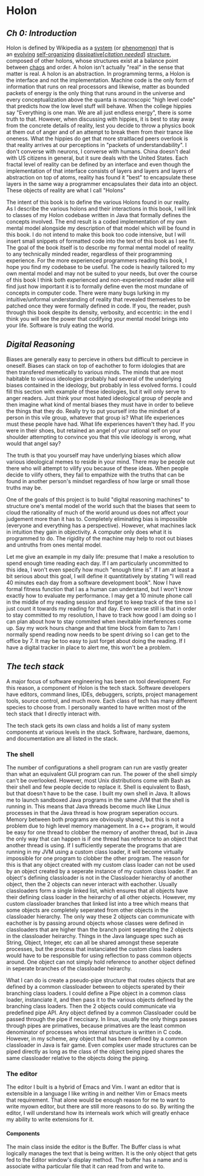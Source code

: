 # Holon

## *Ch 0: Introduction*

Holon is defined by Wikipedia as a [system](https://en.wikipedia.org/wiki/System) (or [phenomenon](https://en.wikipedia.org/wiki/Phenomenon)) that is an [evolving](https://en.wikipedia.org/wiki/Evolution) [self-organizing](https://en.wikipedia.org/wiki/Autopoesis) [dissipative](https://en.wikipedia.org/wiki/Dissipative_structure)\[[*citation needed*](https://en.wikipedia.org/wiki/Wikipedia:Citation_needed)\] [structure](https://en.wikipedia.org/wiki/Structure), composed of other holons, whose structures exist at a balance point between [chaos](https://en.wiktionary.org/wiki/chaos) and order. A holon isn't actually "real" in the sense that matter is real. A holon is an abstraction. In programming terms, a Holon is the interface and not the implementation. Machine code is the only form of information that runs on real processors and likewise, matter as bounded packets of energy is the only thing that runs around in the universe and every conceptualization above the quanta is macroscopic "high level code" that predicts how the low level stuff will behave. When the college hippies say "Everything is one man. We are all just endless energy", there is some truth to that. However, when discussing with hippies, it is best to stay away from the concrete details of reality, lest you decide to throw a physics book at them out of anger and of an attempt to break them from their trance like oneness. What the hippies do get that more straitlaced peers overlook is that reality arrives at our perceptions in "packets of understandability". I don't converse with neurons, I converse with humans. China doesn't deal with US citizens in general, but it sure deals with the United States. Each fractal level of reality can be defined by an interface and even though the implementation of that interface consists of layers and layers and layers of abstraction on top of atoms, reality has found it "best" to encapsulate these layers in the same way a programmer encapsulates their data into an object. These objects of reality are what I call "Holons"

The intent of this book is to define the various Holons found in our reality. As I describe the various holons and their interactions in this book, I will link to classes of my Holon codebase written in Java that formally defines the concepts involved. The end result is a coded implementation of my own mental model alongside my description of that model which will be found in this book. I do not intend to make this book too code intensive, but I will insert small snippets of formatted code into the text of this book as I see fit. The goal of the book itself is to describe my formal mental model of reality to any technically minded reader, regardless of their programming experience.  For the more experienced programmers reading this book, I hope you find my codebase to be useful. The code is heavily tailored to my own mental model and may not be suited to your needs, but over the course of this book I think both experienced and non-experienced reader alike will find just how important it is to formally define even the most mundane of concepts in computer code. There were many bugs lurking in my intuitive/unformal understanding of reality that revealed themselves to be patched once they were formally defined in code. If you, the reader, push through this book despite its density, verbosity, and eccentric: in the end I think you will see the power that codifying your mental model brings into your life. Software is truly eating the world.

## *Digital Reasoning*

Biases are generally easy to percieve in others but difficult to percieve in oneself. Biases can stack on top of eachother to form idologies that are then transfered memetically to various minds. The minds that are most habitable to various ideologies probably had several of the underlying biases contained in the ideology, but probably in less evolved forms. I could fill this section with example of these ideologies, but it will only serve to anger readers. Just think your most hated ideological group of people and then imagine what kind of mental biases they must have in order to believe the things that they do. Really try to put yourself into the mindset of a person in this vile group, whatever that group is? What life experiences must these people have had. What life experiences haven't they had. If you were in their shoes, but retained an angel of your rational self on your shoulder attempting to convince you that this vile ideology is wrong, what would that angel say?

The truth is that you yourself may have underlying biases which allow various ideological memes to reside in your mind. There may be people out there who will attempt to vilify you because of these ideas. When people decide to vilify others, they fail to empathize with the truths that can be found in another person's mindset regardless of how large or small those truths may be.

One of the goals of this project is to build "digital reasoning machines" to structure one's mental model of the world such that the biases that seem to cloud the rationality of much of the world around us does not affect your judgement more than it has to. Completely eliminating bias is impossible (everyone and everything has a perspective). However, what machines lack in intuition they gain in objectivity. A computer only does what it is programmed to do. The rigidity of the machine may help to root out biases and untruths from ones mental model.

Let me give an example in my daily life: presume that I make a resolution to spend enough time reading each day. If I am particularly uncommitted to this idea, I won't even specify how much "enough time is". If I am at least a bit serious about this goal, I will define it quantitatively by stating "I will read 40 minutes each day from a software development book". Now I have formal fitness function that I as a human can understand, but I won't know exactly how to evaluate my performance. I may get a 10 minute phone call in the middle of my reading session and forget to keep track of the time so I just count it towards my reading for that day. Even worse still is that in order to stay committed to my resolution, I have to track how good I am doing so I can plan about how to stay commited when inevitable interferences come up. Say my work hours change and that time block from 6am to 7am I normally spend reading now needs to be spent driving so I can get to the office by 7. It may be too easy to just forget about doing the reading. If I have a digital tracker in place to alert me, this won't be a problem.

## *The tech stack*

A major focus of software engineering has been on tool development. For this reason, a component of Holon is the tech stack. Software developers have editors, command lines, IDEs, debuggers, scripts, project management tools, source control, and much more. Each class of tech has many different species to choose from. I personally wanted to have written most of the tech stack that I directly interact with.

The tech stack gets its own class and holds a list of many system components at various levels in the stack. Software, hardware, daemons, and documentation are all listed in the stack.

### The shell

The number of configurations a shell program can run are vastly greater than what an equivalent GUI program can run. The power of the shell simply can't be overlooked. However, most Unix distributions come with Bash as their shell and few people decide to replace it. Shell is equivalent to Bash, but that doesn't have to be the case. I built my own shell in Java. It allows me to launch sandboxed Java programs in the same JVM that the shell is running in. This means that Java threads become much like Linux processes in that the Java thread is how program seperation occurs. Memory between both programs are obviously shared, but this is not a problem due to high level memory management. In a c++ program, it would be easy for one thread to clobber the memory of another thread, but in Java the only way that can happen is if one thread has reference to an object that another thread is using. If I sufficiently seperate the programs that are running in my JVM using a custom class loader, it will become virtually impossible for one program to clobber the other program. The reason for this is that any object created with my custom class loader can not be used by an object created by a seperate instance of my custom class loader. If an object's defining classloader is not in the Classloader hierarchy of another object, then the 2 objects can never interact with eachother. Usually classloaders form a single linked list, which ensures that all objects have their defining class loader in the heirarchy of all other objects. However, my custom classloader branches that linked list into a tree which means that some objects are completely seperated from other objects in the classloader hierarchy. The only way these 2 objects can communicate with eachother is by passing around objects whose classes were defined in classloaders that are higher than the branch point seperating the 2 objects in the classloader heirarchy. Things in the Java language spec such as String, Object, Integer, etc can all be shared amongst these seperate processes, but the process that instanciated the custom class loaders would have to be responsible for using reflection to pass common objects around. One object can not simply hold reference to another object defined in seperate branches of the classloader heirarchy.

What I can do is create a pseudo-pipe structure that routes objects that are defined by a common classloader between to objects sperated by their branching class loaders. I could define a Pipe object in a common class loader, instanciate it, and then pass it to the various objects defined by the branching class loaders. Then the 2 objects could communicate via predefined pipe API. Any object defined by a common Classloader could be passed through the pipe if neccisary. In linux, usually the only things passes through pipes are primatives, because primatives are the least common denominator of processes whos internal structure is written in C code. However, in my scheme, any object that has been defined by a common classloader in Java is fair game. Even complex user made structures can be piped directly as long as the class of the object being piped shares the same classloader relative to the objects doing the piping.


### The editor

The editor I built is a hybrid of Emacs and Vim. I want an editor that is extensible in a language I like writing in and neither Vim or Emacs meets that requirement. That alone would be enough reason for me to want to write myown editor, but there are still more reasons to do so. By writing the editor, I will understand how its interneals work which will greatly enhace my ability to write extensions for it.

#### Components

The main class inside the editor is the Buffer. The Buffer class is what logically manages the text that is being written. It is the only object that gets fed to the Editor window's display method. The buffer has a name and is associate witha particular file that it can read from and write to.


